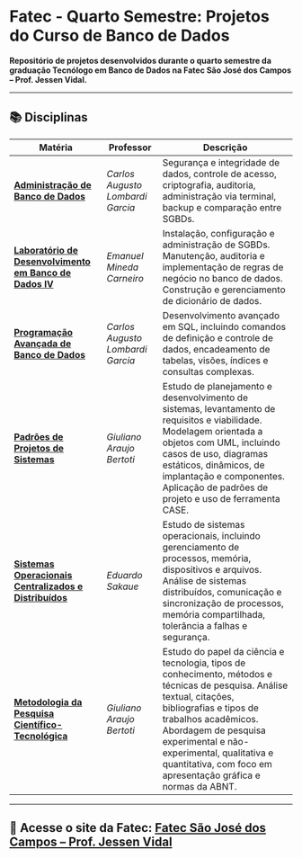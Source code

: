 # Fatec - Quarto Semestre: Projetos do Curso de Banco de Dados
**Repositório de projetos desenvolvidos durante o quarto semestre da graduação Tecnólogo em Banco de Dados na Fatec São José dos Campos – Prof. Jessen Vidal.**

---

## 📚 Disciplinas

| **Matéria** | **Professor** | **Descrição** |
|-------------|---------------|---------------|
| [**Administração de Banco de Dados**](./Administração%20de%20Banco%20de%20Dados/) | *Carlos Augusto Lombardi Garcia* | Segurança e integridade de dados, controle de acesso, criptografia, auditoria, administração via terminal, backup e comparação entre SGBDs. |
| [**Laboratório de Desenvolvimento em Banco de Dados IV**](./Laboratório%20de%20Desenvolvimento%20em%20Banco%20de%20Dados%20IV/) | *Emanuel Mineda Carneiro* | Instalação, configuração e administração de SGBDs. Manutenção, auditoria e implementação de regras de negócio no banco de dados. Construção e gerenciamento de dicionário de dados. |
| [**Programação Avançada de Banco de Dados**](./Programação%20Avançada%20de%20Banco%20de%20Dados/) | *Carlos Augusto Lombardi Garcia* | Desenvolvimento avançado em SQL, incluindo comandos de definição e controle de dados, encadeamento de tabelas, visões, índices e consultas complexas. |
| [**Padrões de Projetos de Sistemas**](./Padrões%20de%20Projetos%20de%20Sistemas/) | *Giuliano Araujo Bertoti* | Estudo de planejamento e desenvolvimento de sistemas, levantamento de requisitos e viabilidade. Modelagem orientada a objetos com UML, incluindo casos de uso, diagramas estáticos, dinâmicos, de implantação e componentes. Aplicação de padrões de projeto e uso de ferramenta CASE. |
| [**Sistemas Operacionais Centralizados e Distribuídos**](./Sistemas%20Operacionais%20Centralizados%20e%20Distribuídos/) | *Eduardo Sakaue* | Estudo de sistemas operacionais, incluindo gerenciamento de processos, memória, dispositivos e arquivos. Análise de sistemas distribuídos, comunicação e sincronização de processos, memória compartilhada, tolerância a falhas e segurança. |
| [**Metodologia da Pesquisa Científico-Tecnológica**](./Metodologia%20da%20Pesquisa%20Científico-Tecnológica/) | *Giuliano Araujo Bertoti* | Estudo do papel da ciência e tecnologia, tipos de conhecimento, métodos e técnicas de pesquisa. Análise textual, citações, bibliografias e tipos de trabalhos acadêmicos. Abordagem de pesquisa experimental e não-experimental, qualitativa e quantitativa, com foco em apresentação gráfica e normas da ABNT. |

---

## 📖 Acesse o site da Fatec: [Fatec São José dos Campos – Prof. Jessen Vidal](https://www.cps.sp.gov.br/cursos-fatec/banco-de-dados/)




